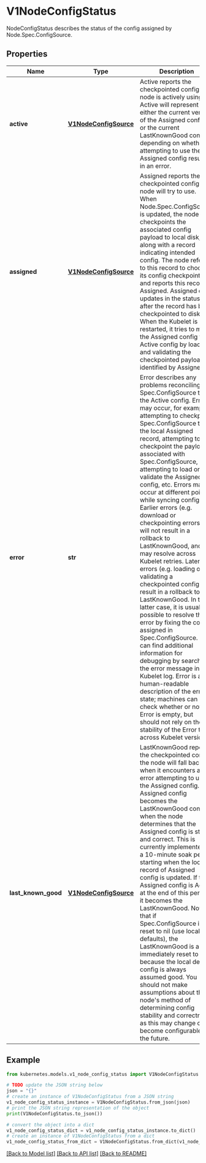 # V1NodeConfigStatus

NodeConfigStatus describes the status of the config assigned by Node.Spec.ConfigSource.

## Properties

Name | Type | Description | Notes
------------ | ------------- | ------------- | -------------
**active** | [**V1NodeConfigSource**](V1NodeConfigSource.md) | Active reports the checkpointed config the node is actively using. Active will represent either the current version of the Assigned config, or the current LastKnownGood config, depending on whether attempting to use the Assigned config results in an error. | [optional] 
**assigned** | [**V1NodeConfigSource**](V1NodeConfigSource.md) | Assigned reports the checkpointed config the node will try to use. When Node.Spec.ConfigSource is updated, the node checkpoints the associated config payload to local disk, along with a record indicating intended config. The node refers to this record to choose its config checkpoint, and reports this record in Assigned. Assigned only updates in the status after the record has been checkpointed to disk. When the Kubelet is restarted, it tries to make the Assigned config the Active config by loading and validating the checkpointed payload identified by Assigned. | [optional] 
**error** | **str** | Error describes any problems reconciling the Spec.ConfigSource to the Active config. Errors may occur, for example, attempting to checkpoint Spec.ConfigSource to the local Assigned record, attempting to checkpoint the payload associated with Spec.ConfigSource, attempting to load or validate the Assigned config, etc. Errors may occur at different points while syncing config. Earlier errors (e.g. download or checkpointing errors) will not result in a rollback to LastKnownGood, and may resolve across Kubelet retries. Later errors (e.g. loading or validating a checkpointed config) will result in a rollback to LastKnownGood. In the latter case, it is usually possible to resolve the error by fixing the config assigned in Spec.ConfigSource. You can find additional information for debugging by searching the error message in the Kubelet log. Error is a human-readable description of the error state; machines can check whether or not Error is empty, but should not rely on the stability of the Error text across Kubelet versions. | [optional] 
**last_known_good** | [**V1NodeConfigSource**](V1NodeConfigSource.md) | LastKnownGood reports the checkpointed config the node will fall back to when it encounters an error attempting to use the Assigned config. The Assigned config becomes the LastKnownGood config when the node determines that the Assigned config is stable and correct. This is currently implemented as a 10-minute soak period starting when the local record of Assigned config is updated. If the Assigned config is Active at the end of this period, it becomes the LastKnownGood. Note that if Spec.ConfigSource is reset to nil (use local defaults), the LastKnownGood is also immediately reset to nil, because the local default config is always assumed good. You should not make assumptions about the node&#39;s method of determining config stability and correctness, as this may change or become configurable in the future. | [optional] 

## Example

```python
from kubernetes.models.v1_node_config_status import V1NodeConfigStatus

# TODO update the JSON string below
json = "{}"
# create an instance of V1NodeConfigStatus from a JSON string
v1_node_config_status_instance = V1NodeConfigStatus.from_json(json)
# print the JSON string representation of the object
print(V1NodeConfigStatus.to_json())

# convert the object into a dict
v1_node_config_status_dict = v1_node_config_status_instance.to_dict()
# create an instance of V1NodeConfigStatus from a dict
v1_node_config_status_from_dict = V1NodeConfigStatus.from_dict(v1_node_config_status_dict)
```
[[Back to Model list]](../README.md#documentation-for-models) [[Back to API list]](../README.md#documentation-for-api-endpoints) [[Back to README]](../README.md)



